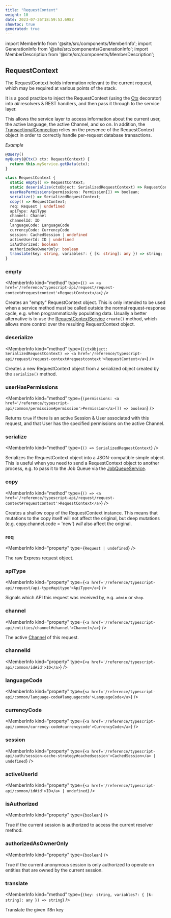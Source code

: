 ```yaml
---
title: "RequestContext"
weight: 10
date: 2023-07-26T18:59:53.698Z
showtoc: true
generated: true
---
```

<!-- This file was generated from the Vendure source. Do not modify. Instead, re-run the "docs:build" script -->
import MemberInfo from '@site/src/components/MemberInfo';
import GenerationInfo from '@site/src/components/GenerationInfo';
import MemberDescription from '@site/src/components/MemberDescription';


## RequestContext

<GenerationInfo sourceFile="packages/core/src/api/common/request-context.ts" sourceLine="44" packageName="@vendure/core" />

The RequestContext holds information relevant to the current request, which may be
required at various points of the stack.

It is a good practice to inject the RequestContext (using the <a href='/reference/typescript-api/request/ctx-decorator#ctx'>Ctx</a> decorator) into
_all_ resolvers & REST handlers, and then pass it through to the service layer.

This allows the service layer to access information about the current user, the active language,
the active Channel, and so on. In addition, the <a href='/reference/typescript-api/data-access/transactional-connection#transactionalconnection'>TransactionalConnection</a> relies on the
presence of the RequestContext object in order to correctly handle per-request database transactions.

*Example*

```ts
@Query()
myQuery(@Ctx() ctx: RequestContext) {
  return this.myService.getData(ctx);
}
```

```ts title="Signature"
class RequestContext {
  static empty() => RequestContext;
  static deserialize(ctxObject: SerializedRequestContext) => RequestContext;
  userHasPermissions(permissions: Permission[]) => boolean;
  serialize() => SerializedRequestContext;
  copy() => RequestContext;
  req: Request | undefined
  apiType: ApiType
  channel: Channel
  channelId: ID
  languageCode: LanguageCode
  currencyCode: CurrencyCode
  session: CachedSession | undefined
  activeUserId: ID | undefined
  isAuthorized: boolean
  authorizedAsOwnerOnly: boolean
  translate(key: string, variables?: { [k: string]: any }) => string;
}
```

<div className="members-wrapper">

### empty

<MemberInfo kind="method" type={`() => <a href='/reference/typescript-api/request/request-context#requestcontext'>RequestContext</a>`}   />

Creates an "empty" RequestContext object. This is only intended to be used
when a service method must be called outside the normal request-response
cycle, e.g. when programmatically populating data. Usually a better alternative
is to use the <a href='/reference/typescript-api/request/request-context-service#requestcontextservice'>RequestContextService</a> `create()` method, which allows more control
over the resulting RequestContext object.
### deserialize

<MemberInfo kind="method" type={`(ctxObject: SerializedRequestContext) => <a href='/reference/typescript-api/request/request-context#requestcontext'>RequestContext</a>`}   />

Creates a new RequestContext object from a serialized object created by the
`serialize()` method.
### userHasPermissions

<MemberInfo kind="method" type={`(permissions: <a href='/reference/typescript-api/common/permission#permission'>Permission</a>[]) => boolean`}   />

Returns `true` if there is an active Session & User associated with this request,
and that User has the specified permissions on the active Channel.
### serialize

<MemberInfo kind="method" type={`() => SerializedRequestContext`}   />

Serializes the RequestContext object into a JSON-compatible simple object.
This is useful when you need to send a RequestContext object to another
process, e.g. to pass it to the Job Queue via the <a href='/reference/typescript-api/job-queue/job-queue-service#jobqueueservice'>JobQueueService</a>.
### copy

<MemberInfo kind="method" type={`() => <a href='/reference/typescript-api/request/request-context#requestcontext'>RequestContext</a>`}   />

Creates a shallow copy of the RequestContext instance. This means that
mutations to the copy itself will not affect the original, but deep mutations
(e.g. copy.channel.code = 'new') *will* also affect the original.
### req

<MemberInfo kind="property" type={`Request | undefined`}   />

The raw Express request object.
### apiType

<MemberInfo kind="property" type={`<a href='/reference/typescript-api/request/api-type#apitype'>ApiType</a>`}   />

Signals which API this request was received by, e.g. `admin` or `shop`.
### channel

<MemberInfo kind="property" type={`<a href='/reference/typescript-api/entities/channel#channel'>Channel</a>`}   />

The active <a href='/reference/typescript-api/entities/channel#channel'>Channel</a> of this request.
### channelId

<MemberInfo kind="property" type={`<a href='/reference/typescript-api/common/id#id'>ID</a>`}   />


### languageCode

<MemberInfo kind="property" type={`<a href='/reference/typescript-api/common/language-code#languagecode'>LanguageCode</a>`}   />


### currencyCode

<MemberInfo kind="property" type={`<a href='/reference/typescript-api/common/currency-code#currencycode'>CurrencyCode</a>`}   />


### session

<MemberInfo kind="property" type={`<a href='/reference/typescript-api/auth/session-cache-strategy#cachedsession'>CachedSession</a> | undefined`}   />


### activeUserId

<MemberInfo kind="property" type={`<a href='/reference/typescript-api/common/id#id'>ID</a> | undefined`}   />


### isAuthorized

<MemberInfo kind="property" type={`boolean`}   />

True if the current session is authorized to access the current resolver method.
### authorizedAsOwnerOnly

<MemberInfo kind="property" type={`boolean`}   />

True if the current anonymous session is only authorized to operate on entities that
are owned by the current session.
### translate

<MemberInfo kind="method" type={`(key: string, variables?: { [k: string]: any }) => string`}   />

Translate the given i18n key


</div>
